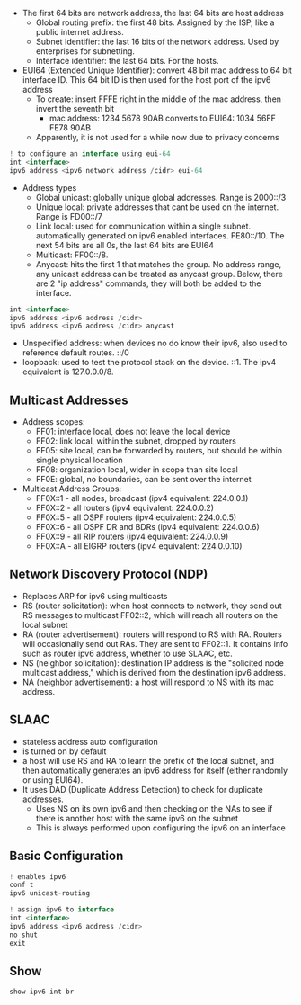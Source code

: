 - The first 64 bits are network address, the last 64 bits are host address
	- Global routing prefix: the first 48 bits. Assigned by the ISP, like a public internet address. 
	- Subnet Identifier: the last 16 bits of the network address. Used by enterprises for subnetting.
	- Interface identifier: the last 64 bits. For the hosts. 
- EUI64 (Extended Unique Identifier): convert 48 bit mac address to 64 bit interface ID. This 64 bit ID is then used for the host port of the ipv6 address
	- To create: insert FFFE right in the middle of the mac address, then invert the seventh bit
		- mac address: 1234 5678 90AB converts to EUI64: 1034 56FF FE78 90AB
	- Apparently, it is not used for a while now due to privacy concerns
```js
! to configure an interface using eui-64
int <interface>
ipv6 address <ipv6 network address /cidr> eui-64
```
- Address types
	- Global unicast: globally unique global addresses. Range is 2000::/3
	- Unique local: private addresses that cant be used on the internet. Range is FD00::/7
	- Link local: used for communication within a single subnet. automatically generated on ipv6 enabled interfaces. FE80::/10. The next 54 bits are all 0s, the last 64 bits are EUI64
	- Multicast: FF00::/8. 
	- Anycast: hits the first 1 that matches the group. No address range, any unicast address can be treated as anycast group. Below, there are 2 "ip address" commands, they will both be added to the interface. 
```js
int <interface>
ipv6 address <ipv6 address /cidr>
ipv6 address <ipv6 address /cidr> anycast
```
- Unspecified address: when devices no do know their ipv6, also used to reference default routes. ::/0
- loopback: used to test the protocol stack on the device. ::1. The ipv4 equivalent is 127.0.0.0/8.

## Multicast Addresses
- Address scopes:
	- FF01: interface local, does not leave the local device
	- FF02: link local, within the subnet, dropped by routers
	- FF05: site local, can be forwarded by routers, but should be within single physical location
	- FF08: organization local, wider in scope than site local
	- FF0E: global, no boundaries, can be sent over the internet
- Multicast Address Groups:
	- FF0X::1 - all nodes, broadcast (ipv4 equivalent: 224.0.0.1)
	- FF0X::2 - all routers (ipv4 equivalent: 224.0.0.2)
	- FF0X::5 - all OSPF routers (ipv4 equivalent: 224.0.0.5)
	- FF0X::6 - all OSPF DR and BDRs (ipv4 equivalent: 224.0.0.6)
	- FF0X::9 - all RIP routers (ipv4 equivalent: 224.0.0.9)
	- FF0X::A - all EIGRP routers (ipv4 equivalent: 224.0.0.10)

## Network Discovery Protocol (NDP)
- Replaces ARP for ipv6 using multicasts
- RS (router solicitation): when host connects to network, they send out RS messages to multicast FF02::2, which will reach all routers on the local subnet
- RA (router advertisement): routers will respond to RS with RA. Routers will occasionally send out RAs. They are sent to FF02::1. It contains info such as router ipv6 address, whether to use SLAAC, etc.
- NS (neighbor solicitation): destination IP address is the "solicited node multicast address," which is derived from the destination ipv6 address.
- NA (neighbor advertisement): a host will respond to NS with its mac address.

## SLAAC
- stateless address auto configuration
- is turned on by default
- a host will use RS and RA to learn the prefix of the local subnet, and then automatically generates an ipv6 address for itself (either randomly or using EUI64).
- It uses DAD (Duplicate Address Detection) to check for duplicate addresses.
	- Uses NS on its own ipv6 and then checking on the NAs to see if there is another host with the same ipv6 on the subnet
	- This is always performed upon configuring the ipv6 on an interface


## Basic Configuration
```js
! enables ipv6
conf t
ipv6 unicast-routing

! assign ipv6 to interface
int <interface>
ipv6 address <ipv6 address /cidr>
no shut
exit
```

## Show
```js
show ipv6 int br
```



